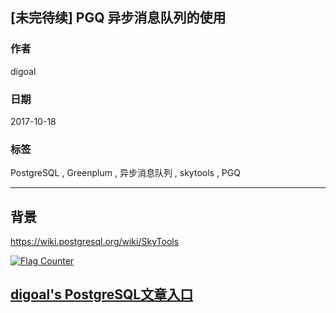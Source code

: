 ## [未完待续] PGQ 异步消息队列的使用
                             
### 作者            
digoal            
            
### 日期             
2017-10-18            
              
### 标签            
PostgreSQL , Greenplum , 异步消息队列 , skytools , PGQ  
                        
----                        
                         
## 背景      
  
https://wiki.postgresql.org/wiki/SkyTools


  
<a rel="nofollow" href="http://info.flagcounter.com/h9V1"  ><img src="http://s03.flagcounter.com/count/h9V1/bg_FFFFFF/txt_000000/border_CCCCCC/columns_2/maxflags_12/viewers_0/labels_0/pageviews_0/flags_0/"  alt="Flag Counter"  border="0"  ></a>  
  
  
  
  
## [digoal's PostgreSQL文章入口](https://github.com/digoal/blog/blob/master/README.md "22709685feb7cab07d30f30387f0a9ae")
  
